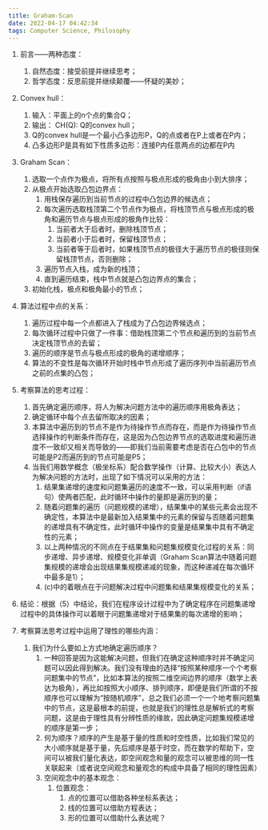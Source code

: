 ```yaml
---
title: Graham-Scan
date: 2022-04-17 04:42:34
tags: Computer Science, Philosophy
---
```

1. 前言——两种态度：
   1. 自然态度：接受前提并继续思考；
   2. 哲学态度：反思前提并继续颠覆——怀疑的美妙；
2. Convex hull：
   1. 输入：平面上的n个点的集合Q；
   2. 输出： CH(Q): Q的convex hull；
   3. Q的convex hull是一个最小凸多边形P，Q的点或者在P上或者在P内；
   4. 凸多边形P是具有如下性质多边形：连接P内任意两点的边都在P内
3. Graham Scan：
   
   1. 选取一个点作为极点，将所有点按照与极点形成的极角由小到大排序；
   2. 从极点开始选取凸包边界点：
      1. 用栈保存遍历到当前节点的过程中凸包边界的候选点；
      2. 每次遍历选取栈顶第二个节点作为极点，将栈顶节点与极点形成的极角和遍历节点与极点形成的极角作比较：
         1. 当前者大于后者时，删除栈顶节点；
         2. 当前者小于后者时，保留栈顶节点；
         3. 当前者等于后者时，如果栈顶节点的极径大于遍历节点的极径则保留栈顶节点，否则删除；
      3. 遍历节点入栈，成为新的栈顶；
      4. 直到遍历结束，栈中节点就是凸包边界点的集合；
   3. 初始化栈，极点和极角最小的节点；
4. 算法过程中点的关系：
   1. 遍历过程中每一个点都进入了栈成为了凸包边界候选点；
   2. 每次循环过程中只做了一件事：借助栈顶第二个节点和遍历到的当前节点决定栈顶节点的去留；
   3. 遍历的顺序是节点与极点形成的极角的递增顺序；
   4. 算法的不变性是每次循环开始时栈中节点形成了遍历序列中当前遍历节点之前的点集的凸包；
5. 考察算法的思考过程：
   1. 首先确定遍历顺序，将人为解决问题方法中的遍历顺序用极角表达；
   2. 确定循环中每个点去留所取决的因素；
   3. 本算法中遍历到的节点不是作为待操作节点而存在，而是作为待操作节点选择操作的判断条件而存在，这是因为凸包边界节点的选取进度和遍历进度不一致却又相关而导致的——即我们当前需要考虑是否在凸包中的节点可能是P2而遍历到的节点可能是P5；
   4. 当我们用数学概念（极坐标系）配合数学操作（计算、比较大小）表达人为解决问题的方法时，出现了如下情况可以采用的方法：
      1. 结果集递增的速度和问题集遍历的速度不一致，可以采用判断（if语句）使两者匹配，此时循环中操作的量即是遍历到的量；
      2. 随着问题集的遍历（问题规模的递增），结果集中的某些元素会出现不确定性，本算法中是最新加入结果集中的元素的保留与否随着问题集的递增具有不确定性，此时循环中操作的变量是结果集中具有不确定性的元素；
      3. 以上两种情况的不同点在于结果集和问题集规模变化过程的关系：同步递增、异步递增、规模变化非单调（Graham Scan算法中随着问题集规模的递增会出现结果集规模递减的现象，而这种递减在每次循环中最多是1）；
      4. (c)中的着眼点在于问题解决过程中问题集和结果集规模变化的关系；
6. 结论：根据（5）中结论，我们在程序设计过程中为了确定程序在问题集递增过程中的具体操作可以着眼于问题集递增对于结果集的每次递增的影响；
7. 考察算法思考过程中运用了理性的哪些内涵：
   1. 我们为什么要如上方式地确定遍历顺序？
      1. 一种回答是因为这能解决问题，但我们在确定这种顺序时并不确定问题可以因此得到解决。我们没有理由的选择“按照某种顺序一个个考察问题集中的节点”，比如本算法的按照二维空间边界的顺序（数学上表达为极角），再比如按照大小顺序、排列顺序，即便是我们所谓的不按顺序也可以理解为“按随机顺序”，总之我们必须一个一个地考察问题集中的节点，这是最根本的前提，也就是我们的理性总是解析式的考察问题，这是由于理性具有分辨性质的缘故，因此确定问题集规模递增的顺序是第一步；
      2. 何为顺序？顺序的产生是基于量的性质和时空性质，比如我们常见的大小顺序就是基于量，先后顺序是基于时空，而在数学的帮助下，空间可以被我们量化表达，即空间观念和量的观念可以被思维的同一性关联起来（或者说空间观念和量观念的构成中具备了相同的理性因素）
      3. 空间观念中的基本观念：
         1. 位置观念：
            1. 点的位置可以借助各种坐标系表达；
            2. 线的位置可以借助方程表达；
            3. 形的位置可以借助什么表达呢？
